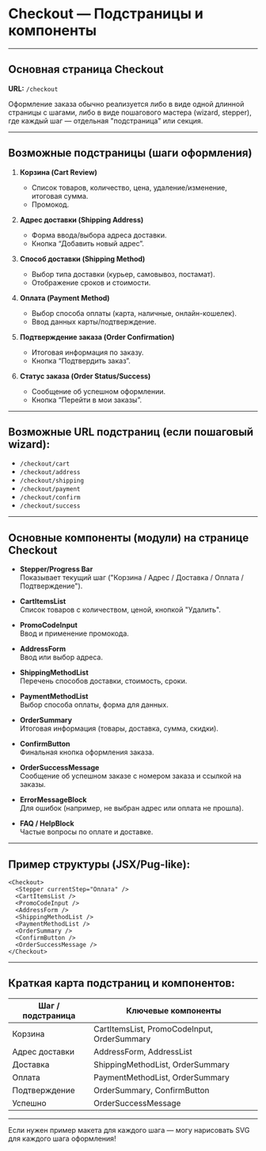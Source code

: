 # Checkout — Подстраницы и компоненты

---

## Основная страница Checkout

**URL:** `/checkout`

Оформление заказа обычно реализуется либо в виде одной длинной страницы с шагами, либо в виде пошагового мастера (wizard, stepper), где каждый шаг — отдельная "подстраница" или секция.

---

## Возможные подстраницы (шаги оформления)

1. **Корзина (Cart Review)**
   - Список товаров, количество, цена, удаление/изменение, итоговая сумма.
   - Промокод.

2. **Адрес доставки (Shipping Address)**
   - Форма ввода/выбора адреса доставки.
   - Кнопка “Добавить новый адрес”.

3. **Способ доставки (Shipping Method)**
   - Выбор типа доставки (курьер, самовывоз, постамат).
   - Отображение сроков и стоимости.

4. **Оплата (Payment Method)**
   - Выбор способа оплаты (карта, наличные, онлайн-кошелек).
   - Ввод данных карты/подтверждение.

5. **Подтверждение заказа (Order Confirmation)**
   - Итоговая информация по заказу.
   - Кнопка “Подтвердить заказ”.

6. **Статус заказа (Order Status/Success)**
   - Сообщение об успешном оформлении.
   - Кнопка “Перейти в мои заказы”.

---

## Возможные URL подстраниц (если пошаговый wizard):

- `/checkout/cart`
- `/checkout/address`
- `/checkout/shipping`
- `/checkout/payment`
- `/checkout/confirm`
- `/checkout/success`

---

## Основные компоненты (модули) на странице Checkout

- **Stepper/Progress Bar**  
  Показывает текущий шаг ("Корзина / Адрес / Доставка / Оплата / Подтверждение").

- **CartItemsList**  
  Список товаров с количеством, ценой, кнопкой "Удалить".

- **PromoCodeInput**  
  Ввод и применение промокода.

- **AddressForm**  
  Ввод или выбор адреса.

- **ShippingMethodList**  
  Перечень способов доставки, стоимость, сроки.

- **PaymentMethodList**  
  Выбор способа оплаты, форма для данных.

- **OrderSummary**  
  Итоговая информация (товары, доставка, сумма, скидки).

- **ConfirmButton**  
  Финальная кнопка оформления заказа.

- **OrderSuccessMessage**  
  Сообщение об успешном заказе с номером заказа и ссылкой на заказы.

- **ErrorMessageBlock**  
  Для ошибок (например, не выбран адрес или оплата не прошла).

- **FAQ / HelpBlock**  
  Частые вопросы по оплате и доставке.

---

## Пример структуры (JSX/Pug-like):

```
<Checkout>
  <Stepper currentStep="Оплата" />
  <CartItemsList />
  <PromoCodeInput />
  <AddressForm />
  <ShippingMethodList />
  <PaymentMethodList />
  <OrderSummary />
  <ConfirmButton />
  <OrderSuccessMessage />
</Checkout>
```

---

## Краткая карта подстраниц и компонентов:

| Шаг / подстраница        | Ключевые компоненты                         |
|------------------------- |---------------------------------------------|
| Корзина                 | CartItemsList, PromoCodeInput, OrderSummary |
| Адрес доставки          | AddressForm, AddressList                    |
| Доставка                | ShippingMethodList, OrderSummary            |
| Оплата                  | PaymentMethodList, OrderSummary             |
| Подтверждение           | OrderSummary, ConfirmButton                 |
| Успешно                 | OrderSuccessMessage                         |

---

Если нужен пример макета для каждого шага — могу нарисовать SVG для каждого шага оформления!